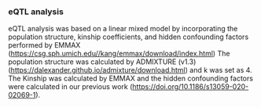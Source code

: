### eQTL analysis
eQTL analysis was based on a linear mixed model by incorporating the population structure, kinship coefficients, 
and hidden confounding factors performed by EMMAX (https://csg.sph.umich.edu//kang/emmax/download/index.html)
The population structure was calculated by ADMIXTURE (v1.3) (https://dalexander.github.io/admixture/download.html) and k was set as 4.
The Kinship was calculated by EMMAX and the hidden confounding factors were calculated in our previous work (https://doi.org/10.1186/s13059-020-02069-1).